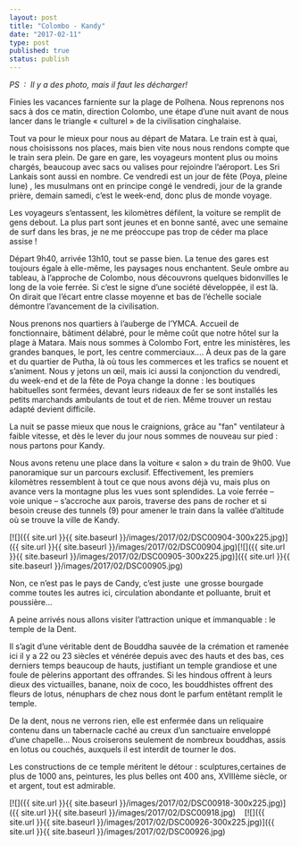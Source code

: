 ```yaml
---
layout: post
title: "Colombo - Kandy"
date: "2017-02-11"
type: post
published: true
status: publish
---
```


_PS  :  Il y a des photo, mais il faut les décharger!_

Finies les vacances farniente sur la plage de Polhena. Nous reprenons nos sacs à dos ce matin, direction Colombo, une étape d’une nuit avant de nous lancer dans le triangle « culturel » de la civilisation cinghalaise.

Tout va pour le mieux pour nous au départ de Matara. Le train est à quai, nous choisissons nos places, mais bien vite nous nous rendons compte que le train sera plein. De gare en gare, les voyageurs montent plus ou moins chargés, beaucoup avec sacs ou valises pour rejoindre l’aéroport. Les Sri Lankais sont aussi en nombre. Ce vendredi est un jour de fête (Poya, pleine lune) , les musulmans ont en principe congé le vendredi, jour de la grande prière, demain samedi, c’est le week-end, donc plus de monde voyage.

Les voyageurs s’entassent, les kilomètres défilent, la voiture se remplit de gens debout. La plus part sont jeunes et en bonne santé, avec une semaine de surf dans les bras, je ne me préoccupe pas trop de céder ma place assise !

Départ 9h40, arrivée 13h10, tout se passe bien. La tenue des gares est toujours égale à elle-même, les paysages nous enchantent. Seule ombre au tableau, à l’approche de Colombo, nous découvrons quelques bidonvilles le long de la voie ferrée. Si c’est le signe d’une société développée, il est là. On dirait que l’écart entre classe moyenne et bas de l’échelle sociale démontre l’avancement de la civilisation.

Nous prenons nos quartiers à l’auberge de l’YMCA. Accueil de fonctionnaire, bâtiment délabré, pour le même coût que notre hôtel sur la plage à Matara. Mais nous sommes à Colombo Fort, entre les ministères, les grandes banques, le port, les centre commerciaux…. À deux pas de la gare et du quartier de Putha, là où tous les commerces et les trafics se nouent et s’animent. Nous y jetons un œil, mais ici aussi la conjonction du vendredi, du week-end et de la fête de Poya change la donne : les boutiques habituelles sont fermées, devant leurs rideaux de fer se sont installés les petits marchands ambulants de tout et de rien. Même trouver un restau adapté devient difficile.

La nuit se passe mieux que nous le craignions, grâce au "fan" ventilateur à faible vitesse, et dès le lever du jour nous sommes de nouveau sur pied : nous partons pour Kandy.

Nous avons retenu une place dans la voiture « salon » du train de 9h00. Vue panoramique sur un parcours exclusif. Effectivement, les premiers kilomètres ressemblent à tout ce que nous avons déjà vu, mais plus on avance vers la montagne plus les vues sont splendides. La voie ferrée – voie unique – s’accroche aux parois, traverse des pans de rocher et si besoin creuse des tunnels (9) pour amener le train dans la vallée d’altitude où se trouve la ville de Kandy.

[![]({{ site.url }}{{ site.baseurl }}/images/2017/02/DSC00904-300x225.jpg)]({{ site.url }}{{ site.baseurl }}/images/2017/02/DSC00904.jpg)[![]({{ site.url }}{{ site.baseurl }}/images/2017/02/DSC00905-300x225.jpg)]({{ site.url }}{{ site.baseurl }}/images/2017/02/DSC00905.jpg)

Non, ce n’est pas le pays de Candy, c’est juste  une grosse bourgade comme toutes les autres ici, circulation abondante et polluante, bruit et poussière…

A peine arrivés nous allons visiter l’attraction unique et immanquable : le temple de la Dent.

Il s’agit d’une véritable dent de Bouddha sauvée de la crémation et ramenée ici il y a 22 ou 23 siècles et vénérée depuis avec des hauts et des bas, ces derniers temps beaucoup de hauts, justifiant un temple grandiose et une foule de pèlerins apportant des offrandes. Si les hindous offrent à leurs dieux des victuailles, banane, noix de coco, les bouddhistes offrent des fleurs de lotus, nénuphars de chez nous dont le parfum entêtant remplit le temple.

De la dent, nous ne verrons rien, elle est enfermée dans un reliquaire contenu dans un tabernacle caché au creux d’un sanctuaire enveloppé d’une chapelle… Nous croiserons seulement de nombreux bouddhas, assis en lotus ou couchés, auxquels il est interdit de tourner le dos.

Les constructions de ce temple méritent le détour : sculptures,certaines de plus de 1000 ans, peintures, les plus belles ont 400 ans, XVIIIème siècle, or et argent, tout est admirable.

 [![]({{ site.url }}{{ site.baseurl }}/images/2017/02/DSC00918-300x225.jpg)]({{ site.url }}{{ site.baseurl }}/images/2017/02/DSC00918.jpg)    [![]({{ site.url }}{{ site.baseurl }}/images/2017/02/DSC00926-300x225.jpg)]({{ site.url }}{{ site.baseurl }}/images/2017/02/DSC00926.jpg)
